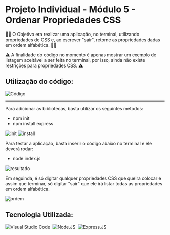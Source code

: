 # Projeto Individual - Módulo 5 - Ordenar Propriedades CSS

 👨‍💻 O Objetivo era realizar uma aplicação, no terminal, utilizando propriedades de CSS e, ao escrever "sair", retorne as propriedades dadas em ordem alfabética. 👨‍💻 

⚠️  A finalidade do código no momento é apenas mostrar um exemplo de listagem aceitável a ser feita no terminal, por isso, ainda não existe restrições para propriedades CSS. ⚠️ 

 ## Utilização do código:
 ![Código](https://user-images.githubusercontent.com/112557309/215297620-58adbc79-9c75-4ee3-8959-cd3fd2d0c6d8.png)

<hr>

Para adicionar as bibliotecas, basta utilizar os seguintes métodos:
  + npm init
  + npm install express
  
  ![init](https://user-images.githubusercontent.com/112557309/215297641-bfa7777c-2ea2-439e-9055-f9f5be5f64cb.png)
  ![install](https://user-images.githubusercontent.com/112557309/215297649-14496867-8bbb-4b46-a6f6-389689595bae.png)

Para testar a aplicação, basta inserir o código abaixo no terminal e ele deverá rodar:

+ node index.js

![resultado](https://user-images.githubusercontent.com/112557309/215297776-268b89ca-bb22-4d00-9b2c-f4e769e9c6dc.png)

Em seguinda, é só digitar qualquer propriedades CSS que queira colocar e assim que terminar, só digitar "sair" que ele irá listar todas as propriedades em ordem alfabética.

![ordem](https://user-images.githubusercontent.com/112557309/215297711-92e66aad-9dcd-4f6d-80dc-fcb9f5a9aa27.png)

## Tecnologia Utilizada:
   ![Visual Studio Code](https://img.shields.io/badge/-Visual%20Studio%20Code-0D1117?style=for-the-badge&logo=visual-studio-code&logoColor=007ACC&labelColor=0D1117)&nbsp;
   ![Node.JS](https://img.shields.io/badge/-Node.JS-0D1117?style=for-the-badge&logo=node.js&labelColor=0D1117&textColor=0D1117)&nbsp;
   ![Express.JS](https://img.shields.io/badge/-Express.JS-0D1117?style=for-the-badge&logo=express.js&labelColor=0D1117&textColor=0D1117)&nbsp;
